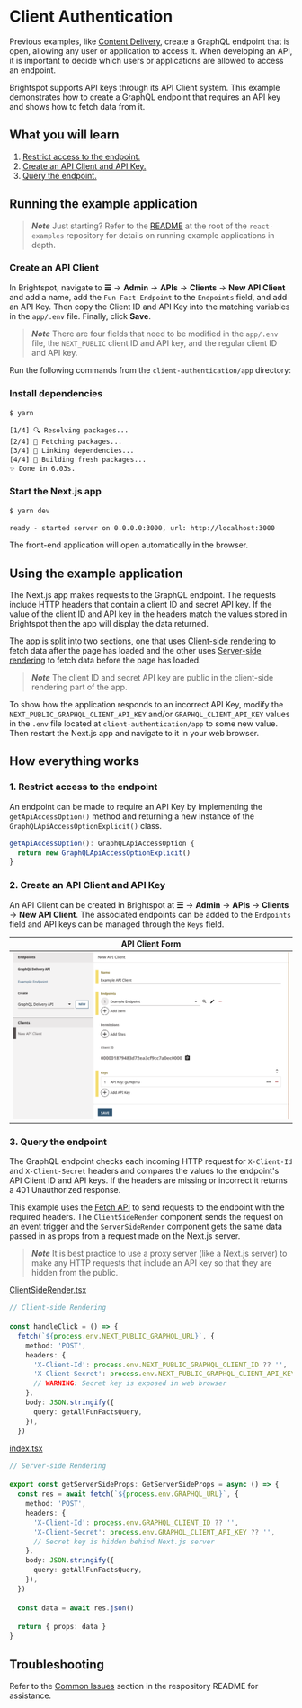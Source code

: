 # Client Authentication

Previous examples, like [Content Delivery](https://github.com/brightspot/react-examples/tree/main/content-delivery), create a GraphQL endpoint that is open, allowing any user or application to access it. When developing an API, it is important to decide which users or applications are allowed to access an endpoint.

Brightspot supports API keys through its API Client system. This example demonstrates how to create a GraphQL endpoint that requires an API key and shows how to fetch data from it.

## What you will learn

1. [Restrict access to the endpoint.](#1-restrict-access-to-the-endpoint)
2. [Create an API Client and API Key.](#2-create-an-api-client-and-api-key)
3. [Query the endpoint.](#3-query-the-endpoint)

## Running the example application

> **_Note_** Just starting? Refer to the [README](/README.md) at the root of the `react-examples` repository for details on running example applications in depth.

### Create an API Client

In Brightspot, navigate to **☰** &rarr; **Admin** &rarr; **APIs** &rarr; **Clients** &rarr; **New API Client** and add a name, add the `Fun Fact Endpoint` to the `Endpoints` field, and add an API Key. Then copy the Client ID and API Key into the matching variables in the `app/.env` file. Finally, click **Save**.

> **_Note_** There are four fields that need to be modified in the `app/.env` file, the `NEXT_PUBLIC` client ID and API key, and the regular client ID and API key.

Run the following commands from the `client-authentication/app` directory:

### Install dependencies

```sh
$ yarn
```

```
[1/4] 🔍 Resolving packages...
[2/4] 🚚 Fetching packages...
[3/4] 🔗 Linking dependencies...
[4/4] 🔨 Building fresh packages...
✨ Done in 6.03s.
```

### Start the Next.js app

```sh
$ yarn dev
```

```
ready - started server on 0.0.0.0:3000, url: http://localhost:3000
```

The front-end application will open automatically in the browser.

## Using the example application

The Next.js app makes requests to the GraphQL endpoint. The requests include HTTP headers that contain a client ID and secret API key. If the value of the client ID and API key in the headers match the values stored in Brightspot then the app will display the data returned.

The app is split into two sections, one that uses [Client-side rendering](https://nextjs.org/docs/basic-features/data-fetching/overview) to fetch data after the page has loaded and the other uses [Server-side rendering](https://nextjs.org/docs/basic-features/data-fetching/get-server-side-props) to fetch data before the page has loaded.

> **_Note_** The client ID and secret API key are public in the client-side rendering part of the app.

To show how the application responds to an incorrect API Key, modify the `NEXT_PUBLIC_GRAPHQL_CLIENT_API_KEY` and/or `GRAPHQL_CLIENT_API_KEY` values in the `.env` file located at `client-authentication/app` to some new value. Then restart the Next.js app and navigate to it in your web browser.

## How everything works

### 1. Restrict access to the endpoint

An endpoint can be made to require an API Key by implementing the `getApiAccessOption()` method and returning a new instance of the `GraphQLApiAccessOptionExplicit()` class.

```ts
getApiAccessOption(): GraphQLApiAccessOption {
  return new GraphQLApiAccessOptionExplicit()
}
```

### 2. Create an API Client and API Key

An API Client can be created in Brightspot at **☰** &rarr; **Admin** &rarr; **APIs** &rarr; **Clients** &rarr; **New API Client**. The associated endpoints can be added to the `Endpoints` field and API keys can be managed through the `Keys` field.

| API Client Form                                                                               |
| --------------------------------------------------------------------------------------------- |
| <img width="600" alt="API Client Form" src="./brightspot/documentation/images/apiClient.png"> |

### 3. Query the endpoint

The GraphQL endpoint checks each incoming HTTP request for `X-Client-Id` and `X-Client-Secret` headers and compares the values to the endpoint's API Client ID and API keys. If the headers are missing or incorrect it returns a 401 Unauthorized response.

This example uses the [Fetch API](https://developer.mozilla.org/en-US/docs/Web/API/Fetch_API) to send requests to the endpoint with the required headers. The `ClientSideRender` component sends the request on an event trigger and the `ServerSideRender` component gets the same data passed in as props from a request made on the Next.js server.

> **_Note_** It is best practice to use a proxy server (like a Next.js server) to make any HTTP requests that include an API key so that they are hidden from the public.

[ClientSideRender.tsx](./app/components/ClientSideRender.tsx)

```ts
// Client-side Rendering

const handleClick = () => {
  fetch(`${process.env.NEXT_PUBLIC_GRAPHQL_URL}`, {
    method: 'POST',
    headers: {
      'X-Client-Id': process.env.NEXT_PUBLIC_GRAPHQL_CLIENT_ID ?? '',
      'X-Client-Secret': process.env.NEXT_PUBLIC_GRAPHQL_CLIENT_API_KEY ?? '',
      // WARNING: Secret key is exposed in web browser
    },
    body: JSON.stringify({
      query: getAllFunFactsQuery,
    }),
  })
```

[index.tsx](./app/pages/index.tsx)

```ts
// Server-side Rendering

export const getServerSideProps: GetServerSideProps = async () => {
  const res = await fetch(`${process.env.GRAPHQL_URL}`, {
    method: 'POST',
    headers: {
      'X-Client-Id': process.env.GRAPHQL_CLIENT_ID ?? '',
      'X-Client-Secret': process.env.GRAPHQL_CLIENT_API_KEY ?? '',
      // Secret key is hidden behind Next.js server
    },
    body: JSON.stringify({
      query: getAllFunFactsQuery,
    }),
  })

  const data = await res.json()

  return { props: data }
}
```

## Troubleshooting

Refer to the [Common Issues](/README.md) section in the respository README for assistance.

